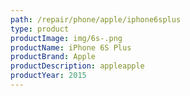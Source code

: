 ```yaml
---
path: /repair/phone/apple/iphone6splus
type: product
productImage: img/6s-.png
productName: iPhone 6S Plus
productBrand: Apple
productDescription: appleapple
productYear: 2015
---
```

